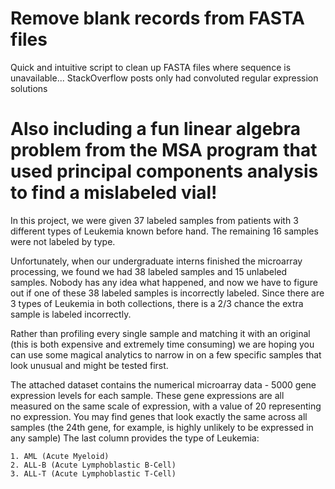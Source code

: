 # Remove blank records from FASTA files
Quick and intuitive script to clean up FASTA files where sequence is unavailable... StackOverflow posts only had convoluted regular expression solutions

# Also including a fun linear algebra problem from the MSA program that used principal components analysis to find a mislabeled vial!

In this project, we were given 37 labeled samples from patients with 3 different types of Leukemia known before hand. The remaining 16 samples were not labeled by type.

Unfortunately, when our undergraduate interns finished the microarray processing, we found we had 38 labeled samples and 15 unlabeled samples. Nobody has any idea what happened, and now we have to figure out if one of these 38 labeled samples is incorrectly labeled. Since there are 3 types of Leukemia in both collections, there is a 2/3 chance the extra sample is labeled incorrectly.

Rather than profiling every single sample and matching it with an original (this is both expensive and extremely time consuming) we are hoping you can use some magical analytics to narrow in on a few specific samples that look unusual and might be tested first. 

The attached dataset contains the numerical microarray data - 5000 gene expression levels for each sample. These gene expressions are all measured on the same scale of expression, with a value of 20 representing no expression. You may find genes that look exactly the same across all samples (the 24th gene, for example, is highly unlikely to be expressed in any sample) The last column provides the type of Leukemia:

	1. AML (Acute Myeloid)
	2. ALL-B (Acute Lymphoblastic B-Cell)
	3. ALL-T (Acute Lymphoblastic T-Cell)

